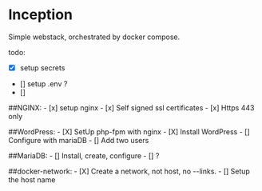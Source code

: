 # Inception
Simple webstack, orchestrated by docker compose.

todo:
- [X] setup secrets
- [] setup .env ?
- []

##NGINX:
    - [x] setup nginx
    - [x] Self signed ssl certificates
    - [x] Https 443 only

##WordPress:
    - [X] SetUp php-fpm with nginx
    - [X] Install WordPress
    - [] Configure with mariaDB
    - [] Add two users

##MariaDB:
    - [] Install, create, configure
    - [] ?

##docker-network:
    - [X] Create a network, not host, no --links.
    - [] Setup the host name

